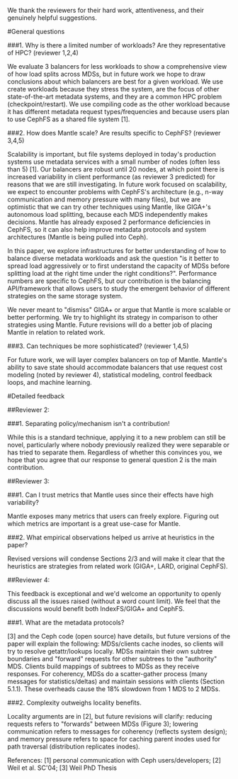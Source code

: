 We thank the reviewers for their hard work, attentiveness, and their genuinely helpful suggestions. 

#General questions

###1. Why is there a limited number of workloads? Are they representative of HPC? (reviewer 1,2,4)

We evaluate 3 balancers for less workloads to show a comprehensive view of how load splits across MDSs, but in future work we hope to draw conclusions about which balancers are best for a given workload. We use create workloads because they stress the system, are the focus of other state-of-the-art metadata systems, and they are a common HPC problem (checkpoint/restart). We use compiling code as the other workload because it has different metadata request types/frequencies and because users plan to use CephFS as a shared file system [1].

###2. How does Mantle scale? Are results specific to CephFS? (reviewer 3,4,5)

Scalability is important, but file systems deployed in today's production systems use metadata services with a small number of nodes (often less than 5) [1]. Our balancers are robust until 20 nodes, at which point there is increased variability in client performance (as reviewer 3 predicted) for reasons that we are still investigating. In future work focused on scalability, we expect to encounter problems with CephFS's architecture (e.g., n-way communication and memory pressure with many files), but we are optimistic that we can try other techniques using Mantle, like GIGA+'s autonomous load splitting, because each MDS independently makes decisions. Mantle has already exposed 2 performance deficiencies in CephFS, so it can also help improve metadata protocols and system architectures (Mantle is being pulled into Ceph).

In this paper, we explore infrastructures for better understanding of how to balance diverse metadata workloads and ask the question "is it better to spread load aggressively or to first understand the capacity of MDSs before splitting load at the right time under the right conditions?". Performance numbers are specific to CephFS, but our contribution is the balancing API/framework that allows users to study the emergent behavior of different strategies on the same storage system.

We never meant to "dismiss" GIGA+ or argue that Mantle is more scalable or better performing. We try to highlight its strategy in comparison to other strategies using Mantle. Future revisions will do a better job of placing Mantle in relation to related work. 

###3. Can techniques be more sophisticated? (reviewer 1,4,5)

For future work, we will layer complex balancers on top of Mantle. Mantle's ability to save state should accommodate balancers that use request cost modeling (noted by reviewer 4), statistical modeling, control feedback loops, and machine learning.

#Detailed feedback

##Reviewer 2: 

###1. Separating policy/mechanism isn't a contribution!

While this is a standard technique, applying it to a new problem can still be novel, particularly where nobody previously realized they were separable or has tried to separate them. Regardless of whether this convinces you, we hope that you agree that our response to general question 2 is the main contribution.

##Reviewer 3:

###1. Can I trust metrics that Mantle uses since their effects have high variability?

Mantle exposes many metrics that users can freely explore. Figuring out which metrics are important is a great use-case for Mantle.

###2. What empirical observations helped us arrive at heuristics in the paper?

Revised versions will condense Sections 2/3 and will make it clear that the heuristics are strategies from related work (GIGA+, LARD, original CephFS).

##Reviewer 4:

This feedback is exceptional and we'd welcome an opportunity to openly discuss all the issues raised (without a word count limit). We feel that the discussions would benefit both IndexFS/GIGA+ and CephFS.

###1. What are the metadata protocols?

[3] and the Ceph code (open source) have details, but future versions of the paper will explain the following: MDSs/clients cache inodes, so clients will try to resolve getattr/lookups locally. MDSs maintain their own subtree boundaries and "forward" requests for other subtrees to the "authority" MDS. Clients build mappings of subtrees to MDSs as they receive responses. For coherency, MDSs do a scatter-gather process (many messages for statistics/deltas) and maintain sessions with clients (Section 5.1.1). These overheads cause the 18% slowdown from 1 MDS to 2 MDSs.

###2. Complexity outweighs locality benefits.

Locality arguments are in [2], but future revisions will clarify: reducing requests refers to "forwards" between MDSs (Figure 3); lowering communication refers to messages for coherency (reflects system design); and memory pressure refers to space for caching parent inodes used for path traversal (distribution replicates inodes).

References: [1] personal communication with Ceph users/developers; [2] Weil et al. SC'04; [3] Weil PhD Thesis
